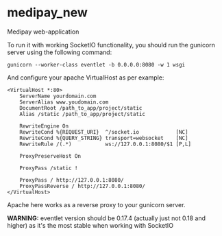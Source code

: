 # medipay_new
Medipay web-application

To run it with working SocketIO functionality, you should run the gunicorn server using the following command:

```gunicorn --worker-class eventlet -b 0.0.0.0:8080 -w 1 wsgi```

And configure your apache VirtualHost as per example:
```
<VirtualHost *:80>
    ServerName yourdomain.com
    ServerAlias www.youdomain.com
    DocumentRoot /path_to_app/project/static
    Alias /static /path_to_app/project/static

    RewriteEngine On
    RewriteCond %{REQUEST_URI}  ^/socket.io            [NC]
    RewriteCond %{QUERY_STRING} transport=websocket    [NC]
    RewriteRule /(.*)           ws://127.0.0.1:8080/$1 [P,L]

    ProxyPreserveHost On

    ProxyPass /static !

    ProxyPass / http://127.0.0.1:8080/
    ProxyPassReverse / http://127.0.0.1:8080/
</VirtualHost>
```

Apache here works as a reverse proxy to your gunicorn server.

**WARNING:** eventlet version should be 0.17.4 (actually just not 0.18 and higher) as it's the most stable when working with SocketIO
